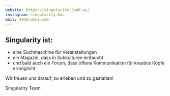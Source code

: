 ```yaml
---
website: https://singularity.2n40.eu/
instagram: singularity.kms
mail: 42@drumni.com
---
```

## Singularity ist:
- eine Suchmaschine für Veranstaltungen
- ein Magazin, dass in Subkulturen eintaucht
- und bald auch ein Forum, dass offene Kommunikation für kreative Köpfe ermöglicht.

Wir freuen uns darauf, zu erleben und zu gestalten!


Singularity Team

